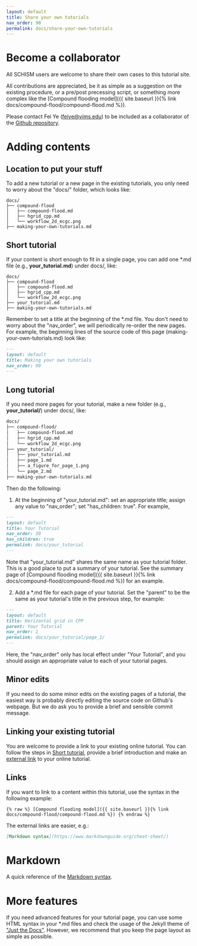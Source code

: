 ```yaml
---
layout: default
title: Share your own tutorials
nav_order: 90
permalink: docs/share-your-own-tutorials
---
```


# Become a collaborator
All SCHISM users are welcome to share their own cases to this tutorial site.

All contributions are appreciated, be it
as simple as a suggestion on the existing procedure,
or a pre/post precessing script,
or something more complex like the [Compound flooding model]({{ site.baseurl }}{% link docs/compound-flood/compound-flood.md %}).

Please contact Fei Ye (feiye@vims.edu) to be included as a collaborator of the [Github repository](https://github.com/feiye-vims/schism-tut).

# Adding contents

## Location to put your stuff

To add a new tutorial or a new page in the existing tutorials, you only need to worry about the "docs/" folder,
which looks like:
```
docs/
├── compound-flood
│   ├── compound-flood.md
│   ├── hgrid_cpp.md
│   └── workflow_2d_ecgc.png
├── making-your-own-tutorials.md
```

## Short tutorial

If your content is short enough to fit in a single page, you can add one \*.md file (e.g., **your_tutorial.md**) under docs/, like:
```
docs/
├── compound-flood
│   ├── compound-flood.md
│   ├── hgrid_cpp.md
│   └── workflow_2d_ecgc.png
├── your_tutorial.md
├── making-your-own-tutorials.md
```
Remember to set a title at the beginning of the \*.md file.
You don't need to worry about the "nav_order", we will periodically re-order the new pages.
For example, the beginning lines of the source code of this page (making-your-own-tutorials.md) look like:
```markdown
---
layout: default
title: Making your own tutorials
nav_order: 90
---
```

## Long tutorial

If you need more pages for your tutorial, make a new folder (e.g., **your_tutorial/**) under docs/, like:
```markdown
docs/
├── compound-flood/
│   ├── compound-flood.md
│   ├── hgrid_cpp.md
│   └── workflow_2d_ecgc.png
├── your_tutorial/
│   ├── your_tutorial.md
│   ├── page_1.md
│   ├── a_figure_for_page_1.png
│   └── page_2.md
├── making-your-own-tutorials.md
```

Then do the following:
1. At the beginning of "your_tutorial.md": set an appropriate title; assign any value to "nav_order"; set "has_children: true". For example,
```markdown
---
layout: default
title: Your Tutorial
nav_order: 30
has_children: true
permalink: docs/your_tutorial
---
```
Note that "your_tutorial.md" shares the same name as your tutorial folder.
This is a good place to put a summary of your tutorial.
See the summary page of [Compound flooding model]({{ site.baseurl }}{% link docs/compound-flood/compound-flood.md %}) for an example.

2. Add a \*.md file for each page of your tutorial. Set the "parent" to be the same as your tutorial's title in the previous step, for example:
```markdown
---
layout: default
title: Horizontal grid in CPP
parent: Your Tutorial
nav_order: 1
permalink: docs/your_tutorial/page_1/
---
```
Here, the "nav_order" only has local effect under "Your Tutorial", and you should assign an appropriate value to each of your tutorial pages.

## Minor edits
If you need to do some minor edits on the existing pages of a tutorial, the easiest way is probably directly editing the source code on Github's webpage.
But we do ask you to provide a brief and sensible commit message.

## Linking your existing tutorial

You are welcome to provide a link to your existing online tutorial.
You can follow the steps in [Short tutorial](#short-tutorial), provide a brief introduction and make an [external link](#links) to your online tutorial.

## Links
If you want to link to a content within this tutorial, use the syntax in the following example:
```
{% raw %} [Compound flooding model]({{ site.baseurl }}{% link docs/compound-flood/compound-flood.md %}) {% endraw %}
```

The external links are easier, e.g.:
```markdown
[Markdown syntax](https://www.markdownguide.org/cheat-sheet/)
```

# Markdown
A quick reference of the [Markdown syntax](https://www.markdownguide.org/cheat-sheet/).

# More features
If you need advanced features for your tutorial page, you can use some HTML syntax in your \*.md files and check the usage of the Jekyll theme of ["Just the Docs"](https://github.com/pmarsceill/just-the-docs).
However, we recommend that you keep the page layout as simple as possible.

